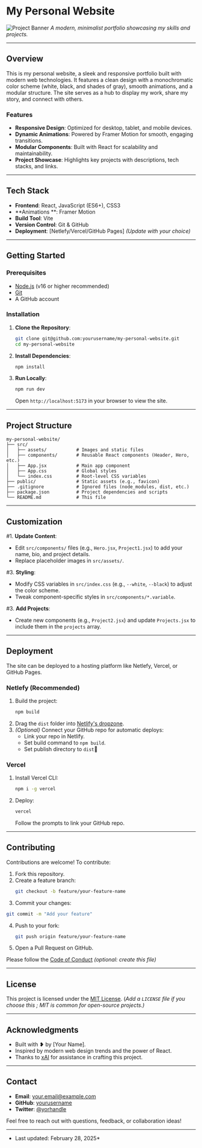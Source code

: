 # My Personal Website

![Project Banner](https://via.placeholder.com/1200x600.png?text=My+Personal+Website)
*A modern, minimalist portfolio showcasing my skills and projects.*

---

## Overview

This is my personal website, a sleek and responsive portfolio built with modern web technologies. It features a clean design with a monochromatic color scheme (white, black, and shades of gray), smooth animations, and a modular structure. The site serves as a hub to display my work, share my story, and connect with others.

### Features

- **Responsive Design**: Optimized for desktop, tablet, and mobile devices.
- **Dynamic Animations**: Powered by Framer Motion for smooth, engaging transitions.
- **Modular Components**: Built with React for scalability and maintainability.
- **Project Showcase**: Highlights key projects with descriptions, tech stacks, and links.

---

## Tech Stack

- **Frontend**: React, JavaScript (ES6+), CSS3
- **Animations **: Framer Motion
- **Build Tool**: Vite
- **Version Control**: Git & GitHub
- **Deployment**: [Netlefy/Vercel/GitHub Pages] *(Update with your choice)*

---

## Getting Started

### Prerequisites

- [Node.js](https://nodejs.org/) (v16 or higher recommended)
- [Git](https://git-scm.com/)
- A GitHub account

### Installation

1. **Clone the Repository**:
   ```bash
   git clone git@github.com:yourusername/my-personal-website.git
   cd my-personal-website
   ```
2. **Install Dependencies**:
   ```bash
   npm install
   ```
3. **Run Locally**:
   ```bash
   npm run dev
   ```
   Open `http://localhost:5173` in your browser to view the site.

---

## Project Structure

```
my-personal-website/
├── src/
│   ├── assets/           # Images and static files
│   ├── components/       # Reusable React components (Header, Hero, etc.)
│   ├── App.jsx           # Main app component
│   ├── App.css           # Global styles
│   └── index.css         # Root-level CSS variables
├── public/               # Static assets (e.g., favicon)
├── .gitignore            # Ignored files (node_modules, dist, etc.)
├── package.json          # Project dependencies and scripts
└── README.md             # This file
```

---

## Customization

#1. **Update Content**:
   - Edit `src/components/` files (e.g., `Hero.jsx`, `Project1.jsx`) to add your name, bio, and project details.
   - Replace placeholder images in `src/assets/`.

#3. **Styling**:
   - Modify CSS variables in `src/index.css` (e.g., `--white`, `--black`) to adjust the color scheme.
   - Tweak component-specific styles in `src/components/*.variable`.

#3. **Add Projects**:
   - Create new components (e.g., `Project2.jsx`) and update `Projects.jsx` to include them in the `projects` array.

---

## Deployment

The site can be deployed to a hosting platform like Netlefy, Vercel, or GitHub Pages.

### Netlefy (Recommended)

1. Build the project:
   ```bash
   npm build
   ```
2. Drag the `dist` folder into [Netlify's dropzone](https://app.netlify.com/drop).
3. *(Optional)* Connect your GitHub repo for automatic deploys:
   - Link your repo in Netlify.
   - Set build command to `npm build`.
   - Set publish directory to `dist`

### Vercel

1. Install Vercel CLI:
   ```bash
   npm i -g vercel
   ```
2. Deploy:
   ```bash
   vercel
   ```
   Follow the prompts to link your GitHub repo.

---

## Contributing

Contributions are welcome! To contribute:

1. Fork this repository.
2. Create a feature branch:
   ```bash
   git checkout -b feature/your-feature-name
   ```
33. Commit your changes:
   ```bash
   git commit -m "Add your feature"
   ```
4. Push to your fork:
   ```bash
   git push origin feature/your-feature-name
   ```
5. Open a Pull Request on GitHub.

Please follow the [Code of Conduct](CODE_OF_CONDUC.md) *(optional: create this file)*

---

## License

This project is licensed under the [MIT License](LICENSE).
(*Add a `LICENSE` file if you choose this ; MIT is common for open-source projects.)*

---

## Acknowledgments

- Built with ❥ by [Your Name].
- Inspired by modern web design trends and the power of React.
- Thanks to [xAI](https://xai.ai) for assistance in crafting this project.

---

## Contact

- **Email**: [your.email@example.com](mailto:your.email@example.com)
- **GitHub**: [yourusername](https://github.com/yourusername)
- **Twitter**: [@yorhandle](https://twitter.com/yourhandle)

Feel free to reach out with questions, feedback, or collaboration ideas!

---

* Last updated: February 28, 2025*